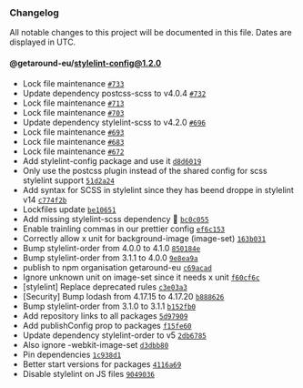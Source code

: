 ### Changelog

All notable changes to this project will be documented in this file. Dates are displayed in UTC.

#### @getaround-eu/stylelint-config@1.2.0

- Lock file maintenance [`#733`](https://github.com/drivy/frontend-configs/pull/733)
- Update dependency postcss-scss to v4.0.4 [`#732`](https://github.com/drivy/frontend-configs/pull/732)
- Lock file maintenance [`#713`](https://github.com/drivy/frontend-configs/pull/713)
- Lock file maintenance [`#703`](https://github.com/drivy/frontend-configs/pull/703)
- Update dependency stylelint-scss to v4.2.0 [`#696`](https://github.com/drivy/frontend-configs/pull/696)
- Lock file maintenance [`#693`](https://github.com/drivy/frontend-configs/pull/693)
- Lock file maintenance [`#683`](https://github.com/drivy/frontend-configs/pull/683)
- Lock file maintenance [`#672`](https://github.com/drivy/frontend-configs/pull/672)
- Add stylelint-config package and use it [`d8d6019`](https://github.com/drivy/frontend-configs/commit/d8d60191dfa401dcd5b34feda3ccc1798d7acbf5)
- Only use the postcss plugin instead of the shared config for scss stylelint support [`51d2a24`](https://github.com/drivy/frontend-configs/commit/51d2a242e3377ed924cf94deec46ce497e7d176d)
- Add syntax for SCSS in stylelint since they has beend droppe in stylelint v14 [`c774f2b`](https://github.com/drivy/frontend-configs/commit/c774f2bc940342b65985f72779f6368bbb019f05)
- Lockfiles update [`be10651`](https://github.com/drivy/frontend-configs/commit/be10651ab18dc7c0f08fb6e1dd48b33ea8c280e6)
- Add missing stylelint-scss dependency :facepalm: [`bc0c055`](https://github.com/drivy/frontend-configs/commit/bc0c0558cfe061b960d6f0e25e329e46749679dd)
- Enable trainling commas in our prettier config [`ef6c153`](https://github.com/drivy/frontend-configs/commit/ef6c15342135c793a26b3621d799af4f3ef23cbc)
- Correctly allow x unit for background-image (image-set) [`163b031`](https://github.com/drivy/frontend-configs/commit/163b03100bb24fae70187fba8883261da215a57a)
- Bump stylelint-order from 4.0.0 to 4.1.0 [`850184e`](https://github.com/drivy/frontend-configs/commit/850184ea32f9e515457b9c2ef0264bf4f0abe007)
- Bump stylelint-order from 3.1.1 to 4.0.0 [`9e8ea9a`](https://github.com/drivy/frontend-configs/commit/9e8ea9a6fd5af2de66b15eadd767ad34c521d92f)
- publish to npm organisation getaround-eu [`c69acad`](https://github.com/drivy/frontend-configs/commit/c69acadafb6f153442cb06a05252fa12e4a47e78)
- Ignore unknown unit on image-set since it needs x unit [`f60cf6c`](https://github.com/drivy/frontend-configs/commit/f60cf6c146110efde00827029bd1bdc5bd443d86)
- [stylelint] Replace deprecated rules [`c3e03a3`](https://github.com/drivy/frontend-configs/commit/c3e03a3a7694055730bd273aefd6e6771b883e53)
- [Security] Bump lodash from 4.17.15 to 4.17.20 [`b888626`](https://github.com/drivy/frontend-configs/commit/b888626a6a535f279edd1315a52540528dec37a9)
- Bump stylelint-order from 3.1.0 to 3.1.1 [`b152fb0`](https://github.com/drivy/frontend-configs/commit/b152fb039e60dc0d3dbde3e44b8c1abfb75a3a97)
- Add repository links to all packages [`5d97909`](https://github.com/drivy/frontend-configs/commit/5d9790910d5d3a2da6b3d336a03d1cb40f9dcf05)
- Add publishConfig prop to packages [`f15fe60`](https://github.com/drivy/frontend-configs/commit/f15fe60f40597f0766ed85925e6ab62535628a19)
- Update dependency stylelint-order to v5 [`2db6785`](https://github.com/drivy/frontend-configs/commit/2db67850b51dfd1af83e5eb63ae09d8c359d4f39)
- Also ignore -webkit-image-set [`d3dbb80`](https://github.com/drivy/frontend-configs/commit/d3dbb808b8918d17d7965297127e317aa14a4819)
- Pin dependencies [`1c938d1`](https://github.com/drivy/frontend-configs/commit/1c938d17e7ec728759e149c76cd7823199716b1d)
- Better start versions for packages [`4116a69`](https://github.com/drivy/frontend-configs/commit/4116a696778d6fad96f0c35f9c91a72e61e529e8)
- Disable stylelint on JS files [`9049036`](https://github.com/drivy/frontend-configs/commit/90490368b2d557b74441b3199f35a5de754c9eb4)
